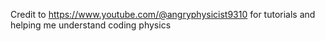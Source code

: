Credit to https://www.youtube.com/@angryphysicist9310 for tutorials and helping me understand coding physics
